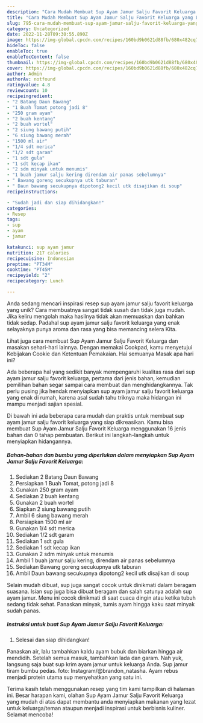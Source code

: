 ```yaml
---
description: "Cara Mudah Membuat Sup Ayam Jamur Salju Favorit Keluarga yang Lezat"
title: "Cara Mudah Membuat Sup Ayam Jamur Salju Favorit Keluarga yang Lezat"
slug: 795-cara-mudah-membuat-sup-ayam-jamur-salju-favorit-keluarga-yang-lezat
category: Uncategorized
date: 2022-11-28T09:30:55.890Z
image: https://img-global.cpcdn.com/recipes/160bd9b0621d88fb/680x482cq70/sup-ayam-jamur-salju-favorit-keluarga-foto-resep-utama.jpg
hideToc: false
enableToc: true
enableTocContent: false
thumbnail: https://img-global.cpcdn.com/recipes/160bd9b0621d88fb/680x482cq70/sup-ayam-jamur-salju-favorit-keluarga-foto-resep-utama.jpg
cover: https://img-global.cpcdn.com/recipes/160bd9b0621d88fb/680x482cq70/sup-ayam-jamur-salju-favorit-keluarga-foto-resep-utama.jpg
author: Admin
authorAv: notfound
ratingvalue: 4.8
reviewcount: 10
recipeingredient:
- "2 Batang Daun Bawang"
- "1 Buah Tomat potong jadi 8"
- "250 gram ayam"
- "2 buah kentang"
- "2 buah wortel"
- "2 siung bawang putih"
- "6 siung bawang merah"
- "1500 ml air"
- "1/4 sdt merica"
- "1/2 sdt garam"
- "1 sdt gula"
- "1 sdt kecap ikan"
- "2 sdm minyak untuk menumis"
- "1 buah jamur salju kering direndam air panas sebelumnya"
- " Bawang goreng secukupnya utk taburan"
- " Daun bawang secukupnya dipotong2 kecil utk disajikan di soup"
recipeinstructions:

- "Sudah jadi dan siap dihidangkan!"
categories:
- Resep
tags:
- sup
- ayam
- jamur

katakunci: sup ayam jamur 
nutrition: 217 calories
recipecuisine: Indonesian
preptime: "PT34M"
cooktime: "PT45M"
recipeyield: "2"
recipecategory: Lunch

---
```





Anda sedang mencari inspirasi resep sup ayam jamur salju favorit keluarga yang unik? Cara membuatnya sangat tidak susah dan tidak juga mudah. Jika keliru mengolah maka hasilnya tidak akan memuaskan dan bahkan tidak sedap. Padahal sup ayam jamur salju favorit keluarga yang enak selayaknya punya aroma dan rasa yang bisa memancing selera Kita.





Lihat juga cara membuat Sup Ayam Jamur Salju Favorit Keluarga dan masakan sehari-hari lainnya. Dengan memakai Cookpad, kamu menyetujui Kebijakan Cookie dan Ketentuan Pemakaian. Hai semuanya Masak apa hari ini?

Ada beberapa hal yang sedikit banyak mempengaruhi kualitas rasa dari sup ayam jamur salju favorit keluarga, pertama dari jenis bahan, kemudian pemilihan bahan segar sampai cara membuat dan menghidangkannya. Tak perlu pusing jika hendak menyiapkan sup ayam jamur salju favorit keluarga yang enak di rumah, karena asal sudah tahu triknya maka hidangan ini mampu menjadi sajian spesial.






Di bawah ini ada beberapa cara mudah dan praktis untuk membuat sup ayam jamur salju favorit keluarga yang siap dikreasikan. Kamu bisa membuat Sup Ayam Jamur Salju Favorit Keluarga menggunakan 16 jenis bahan dan 0 tahap pembuatan. Berikut ini langkah-langkah untuk menyiapkan hidangannya.

<!--inarticleads1-->

##### Bahan-bahan dan bumbu yang diperlukan dalam menyiapkan Sup Ayam Jamur Salju Favorit Keluarga:

1. Sediakan 2 Batang Daun Bawang
1. Persiapkan 1 Buah Tomat, potong jadi 8
1. Gunakan 250 gram ayam
1. Sediakan 2 buah kentang
1. Gunakan 2 buah wortel
1. Siapkan 2 siung bawang putih
1. Ambil 6 siung bawang merah
1. Persiapkan 1500 ml air
1. Gunakan 1/4 sdt merica
1. Sediakan 1/2 sdt garam
1. Sediakan 1 sdt gula
1. Sediakan 1 sdt kecap ikan
1. Gunakan 2 sdm minyak untuk menumis
1. Ambil 1 buah jamur salju kering, direndam air panas sebelumnya
1. Sediakan  Bawang goreng secukupnya utk taburan
1. Ambil  Daun bawang secukupnya dipotong2 kecil utk disajikan di soup


Selain mudah dibuat, sup juga sangat cocok untuk dinikmati dalam beragam suasana. Isian sup juga bisa dibuat beragam dan salah satunya adalah sup ayam jamur. Menu ini cocok dinikmati di saat cuaca dingin atau ketika tubuh sedang tidak sehat. Panaskan minyak, tumis ayam hingga kaku saat minyak sudah panas. 

<!--inarticleads2-->

##### Instruksi untuk buat Sup Ayam Jamur Salju Favorit Keluarga:


1. Selesai dan siap dihidangkan!

Panaskan air, lalu tambahkan kaldu ayam bubuk dan biarkan hingga air mendidih. Setelah semua masuk, tambahkan lada dan garam. Nah yuk, langsung saja buat sup krim ayam jamur untuk keluarga Anda. Sup jamur tiram bumbu pedas. foto: Instagram/@brandon_natasha. Ayam rebus menjadi protein utama sup menyehatkan yang satu ini. 

Terima kasih telah menggunakan resep yang tim kami tampilkan di halaman ini. Besar harapan kami, olahan Sup Ayam Jamur Salju Favorit Keluarga yang mudah di atas dapat membantu anda menyiapkan makanan yang lezat untuk keluarga/teman ataupun menjadi inspirasi untuk berbisnis kuliner. Selamat mencoba!
